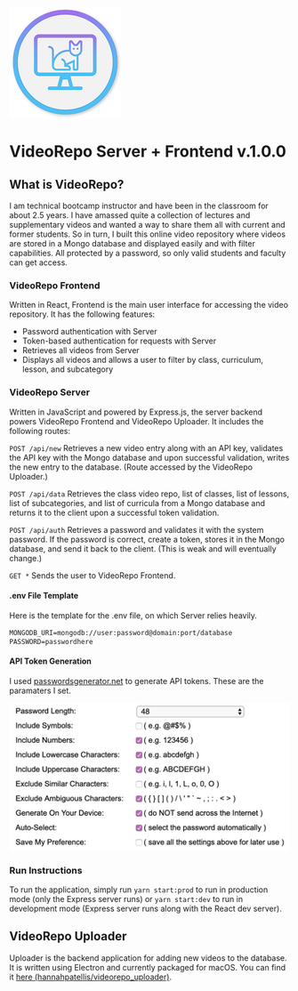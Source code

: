 ![VideoRepo Logo](videorepo.png)

# VideoRepo Server + Frontend v.1.0.0

## What is VideoRepo?

I am technical bootcamp instructor and have been in the classroom for about 2.5 years. I have amassed quite a collection of lectures and supplementary videos and wanted a way to share them all with current and former students. So in turn, I built this online video repository where videos are stored in a Mongo database and displayed easily and with filter capabilities. All protected by a password, so only valid students and faculty can get access.

### VideoRepo Frontend

Written in React, Frontend is the main user interface for accessing the video repository. It has the following features:

- Password authentication with Server
- Token-based authentication for requests with Server
- Retrieves all videos from Server
- Displays all videos and allows a user to filter by class, curriculum, lesson, and subcategory

### VideoRepo Server

Written in JavaScript and powered by Express.js, the server backend powers VideoRepo Frontend and VideoRepo Uploader. It includes the following routes:

`POST /api/new` Retrieves a new video entry along with an API key, validates the API key with the Mongo database and upon successful validation, writes the new entry to the database. (Route accessed by the VideoRepo Uploader.)

`POST /api/data` Retrieves the class video repo, list of classes, list of lessons, list of subcategories, and list of curricula from a Mongo database and returns it to the client upon a successful token validation.

`POST /api/auth` Retrieves a password and validates it with the system password. If the password is correct, create a token, stores it in the Mongo database, and send it back to the client. (This is weak and will eventually change.)

`GET *` Sends the user to VideoRepo Frontend.

#### .env File Template

Here is the template for the .env file, on which Server relies heavily.

```
MONGODB_URI=mongodb://user:password@domain:port/database
PASSWORD=passwordhere
```

#### API Token Generation

I used [passwordsgenerator.net](https://passwordsgenerator.net/) to generate API tokens. These are the paramaters I set.

![passwordsgenerator.net token template](token.png)

### Run Instructions

To run the application, simply run `yarn start:prod` to run in production mode (only the Express server runs) or `yarn start:dev` to run in development mode (Express server runs along with the React dev server).

## VideoRepo Uploader

Uploader is the backend application for adding new videos to the database. It is written using Electron and currently packaged for macOS. You can find it [here (hannahpatellis/videorepo_uploader)](https://github.com/hannahpatellis/videorepo_uploader).